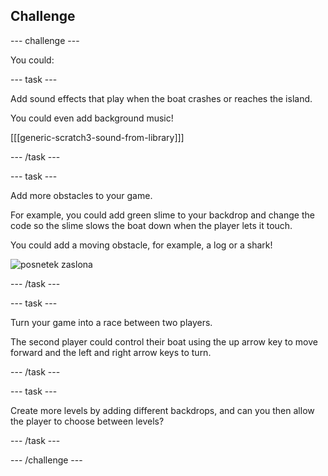 ## Challenge

\--- challenge \---

You could:

\--- task \---

Add sound effects that play when the boat crashes or reaches the island.

You could even add background music!

[[[generic-scratch3-sound-from-library]]]

\--- /task \---

\--- task \---

Add more obstacles to your game.

For example, you could add green slime to your backdrop and change the code so the slime slows the boat down when the player lets it touch.

You could add a moving obstacle, for example, a log or a shark!

![posnetek zaslona](images/boat-obstacles.png)

\--- /task \---

\--- task \---

Turn your game into a race between two players.

The second player could control their boat using the up arrow key to move forward and the left and right arrow keys to turn.

\--- /task \---

\--- task \---

Create more levels by adding different backdrops, and can you then allow the player to choose between levels?

\--- /task \---

\--- /challenge \---
